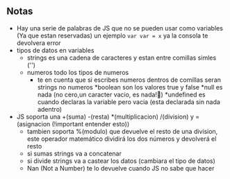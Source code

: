 ## Notas
* Hay una serie de palabras de JS que no se pueden usar como variables (Ya que estan reservadas) un ejemplo `var var = x` ya la consola te devolvera error
* tipos  de datos en variables 
   * strings es una cadena de caracteres y estan entre comillas simles ('')
   * numeros todo los tipos de numeros
        * te en cuenta que si escribes numeros dentros de comillas seran strings no numeros
   *boolean son los valores true y false
   *null es nada (no cero,un caracter vacio, es nada!🙂)
   *undefined es cuando declaras la variable pero vacia (esta declarada sin nada adentro)
* JS soporta una +(suma) -(resta) *(multiplicacion) /(division) y =(asignacion (!important entender esto))
    * tambien soporta %(modulo) que devuelve el resto de una division, este operador matemático dividirá los dos números y devolverá el resto
    * si sumas strings va a concatenar
    * si divide strings va a castear los datos (cambiara el tipo de datos)
    * Nan (Not a Number) te lo devuelve cuando JS no sabe que hacer